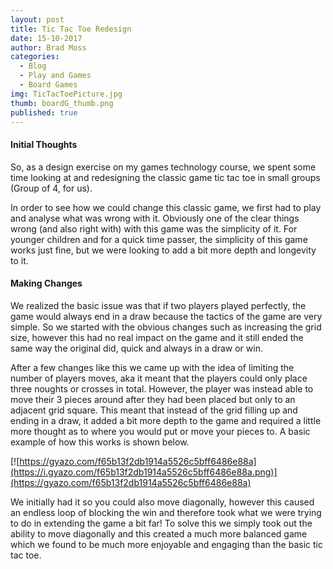 ```yaml
---
layout: post
title: Tic Tac Toe Redesign
date: 15-10-2017
author: Brad Moss
categories:
  - Blog
  - Play and Games  
  - Board Games
img: TicTacToePicture.jpg
thumb: boardG_thumb.png
published: true
---
```


#### Initial Thoughts

So, as a design exercise on my games technology course, we spent some time looking at and redesigning the classic game tic tac toe in small groups (Group of 4, for us). 

In order to see how we could change this classic game, we first had to play and analyse what was wrong with it. Obviously one of the clear things wrong (and also right with) with this game was the simplicity of it. For younger children and for a quick time passer, the simplicity of this game works just fine, but we were looking to add a bit more depth and longevity to it. 

<!--more-->

#### Making Changes

We realized the basic issue was that if two players played perfectly, the game would always end in a draw because the tactics of the game are very simple. So we started with the obvious changes such as increasing the grid size, however this had no real impact on the game and it still ended the same way the original did, quick and always in a draw or win. 

After a few changes like this we came up with the idea of limiting the number of players moves, aka it meant that the players could only place three noughts or crosses in total. However, the player was instead able to move their 3 pieces around after they had been placed but only to an adjacent grid square. This meant that instead of the grid filling up and ending in a draw, it added a bit more depth to the game and required a little more thought as to where you would put or move your pieces to. A basic example of how this works is shown below.

[![https://gyazo.com/f65b13f2db1914a5526c5bff6486e88a](https://i.gyazo.com/f65b13f2db1914a5526c5bff6486e88a.png)](https://gyazo.com/f65b13f2db1914a5526c5bff6486e88a)

We initially had it so you could also move diagonally, however this caused an endless loop of blocking the win and therefore took what we were trying to do in extending the game a bit far! To solve this we simply took out the ability to move diagonally and this created a much more balanced game which we found to be much more enjoyable and engaging than the basic tic tac toe.
